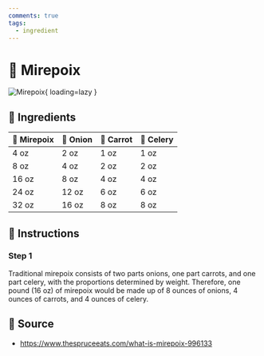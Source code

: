 ```yaml
---
comments: true
tags:
  - ingredient
---
```

# :leafy_green: Mirepoix

![Mirepoix](../assets/images/mirepoix.jpg){ loading=lazy }

## :salt: Ingredients

| :leafy_green: Mirepoix  | :onion: Onion | :carrot: Carrot | :leafy_green: Celery  |
|-------------------------|---------------|-----------------|-----------------------|
| 4 oz                    | 2 oz          | 1 oz            | 1 oz                  |
| 8 oz                    | 4 oz          | 2 oz            | 2 oz                  |
| 16 oz                   | 8 oz          | 4 oz            | 4 oz                  |
| 24 oz                   | 12 oz         | 6 oz            | 6 oz                  |
| 32 oz                   | 16 oz         | 8 oz            | 8 oz                  |

## :pencil: Instructions

### Step 1

Traditional mirepoix consists of two parts onions, one part carrots, and one part celery, with the proportions
determined by weight. Therefore, one pound (16 oz) of mirepoix would be made up of 8 ounces of onions, 4 ounces of
carrots, and 4 ounces of celery.

## :link: Source

- <https://www.thespruceeats.com/what-is-mirepoix-996133>
